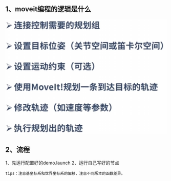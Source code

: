 ## 1、moveit编程的逻辑是什么
![alt text](image-29.png)

## 2、流程
1、先运行配置好的demo.launch
2、运行自己写好的节点

    tips：注意基坐标系和世界坐标系的偏移，注意不同版本的函数差异。